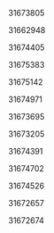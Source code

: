 31673805

31662948

31674405

31675383

31675142

31674971

31673695

31673205

31674391

31674702

31674526

31672657

31672674


